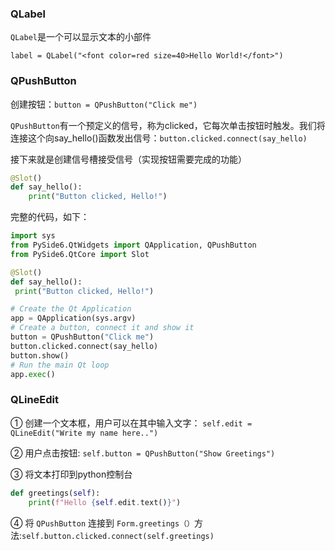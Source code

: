 ### QLabel

`QLabel`是一个可以显示文本的小部件

`label = QLabel("<font color=red size=40>Hello World!</font>")`

### QPushButton
创建按钮：`button = QPushButton("Click me")`

`QPushButton`有一个预定义的信号，称为clicked，它每次单击按钮时触发。我们将连接这个向say_hello()函数发出信号：`button.clicked.connect(say_hello)`

接下来就是创建信号槽接受信号（实现按钮需要完成的功能）
```python
@Slot()
def say_hello():
    print("Button clicked, Hello!")
```

完整的代码，如下：
```python
import sys
from PySide6.QtWidgets import QApplication, QPushButton
from PySide6.QtCore import Slot

@Slot()
def say_hello():
 print("Button clicked, Hello!")

# Create the Qt Application
app = QApplication(sys.argv)
# Create a button, connect it and show it
button = QPushButton("Click me")
button.clicked.connect(say_hello)
button.show()
# Run the main Qt loop
app.exec()
```

### QLineEdit
① 创建一个文本框，用户可以在其中输入文字：
`self.edit = QLineEdit("Write my name here..")`  

② 用户点击按钮: `self.button = QPushButton("Show Greetings")`  

③ 将文本打印到python控制台
```python
def greetings(self):
    print(f"Hello {self.edit.text()}")
```
④ 将 `QPushButton` 连接到 `Form.greetings（）`方法:`self.button.clicked.connect(self.greetings)`